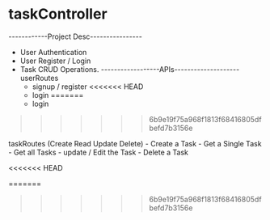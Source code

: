 # taskController
------------Project Desc----------------
- User Authentication
- User Register / Login 
- Task CRUD Operations.
------------------APIs--------------------
userRoutes
    - signup / register 
<<<<<<< HEAD
    - login
=======
    - login 
>>>>>>> 6b9e19f75a968f1813f68416805dfbefd7b3156e

taskRoutes (Create Read Update Delete)
    - Create a Task 
    - Get a Single Task
    - Get all Tasks
    - update / Edit the Task 
    - Delete a Task

<<<<<<< HEAD

=======
>>>>>>> 6b9e19f75a968f1813f68416805dfbefd7b3156e

